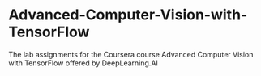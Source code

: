 # Advanced-Computer-Vision-with-TensorFlow
The lab assignments for the Coursera course Advanced Computer Vision with TensorFlow offered by DeepLearning.AI
